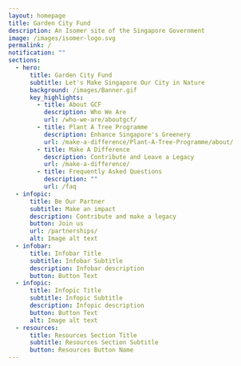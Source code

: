 ```yaml
---
layout: homepage
title: Garden City Fund
description: An Isomer site of the Singapore Government
image: /images/isomer-logo.svg
permalink: /
notification: ""
sections:
  - hero:
      title: Garden City Fund
      subtitle: Let's Make Singapore Our City in Nature
      background: /images/Banner.gif
      key_highlights:
        - title: About GCF
          description: Who We Are
          url: /who-we-are/aboutgcf/
        - title: Plant A Tree Programme
          description: Enhance Singapore's Greenery
          url: /make-a-difference/Plant-A-Tree-Programme/about/
        - title: Make A Difference
          description: Contribute and Leave a Legacy
          url: /make-a-difference/
        - title: Frequently Asked Questions
          description: ""
          url: /faq
  - infopic:
      title: Be Our Partner
      subtitle: Make an impact
      description: Contribute and make a legacy
      button: Join us
      url: /partnerships/
      alt: Image alt text
  - infobar:
      title: Infobar Title
      subtitle: Infobar Subtitle
      description: Infobar description
      button: Button Text
  - infopic:
      title: Infopic Title
      subtitle: Infopic Subtitle
      description: Infopic description
      button: Button Text
      alt: Image alt text
  - resources:
      title: Resources Section Title
      subtitle: Resources Section Subtitle
      button: Resources Button Name
---
```

